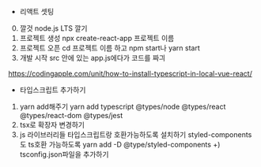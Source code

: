* 리액트 셋팅

0. 깔것
node.js LTS 깔기
1. 프로젝트 생성
npx create-react-app 프로젝트 이름
2. 프로젝트 오픈
cd 프로젝트 이름 하고 npm start나 yarn start
3. 개발 시작
src 안에 있는 app.js에다가 코드를 짜긔

https://codingapple.com/unit/how-to-install-typescript-in-local-vue-react/

* 타입스크립트 추가하기
1) yarn add해주기
yarn add typescript @types/node @types/react @types/react-dom @types/jest
2) tsx로 확장자 변경하기
3) js 라이브러리들 타입스크립트랑 호환가능하도록 설치하기
styled-components도 ts호환 가능하도록
yarn add -D @type/styled-components
+) tsconfig.json파일을 추가하기

